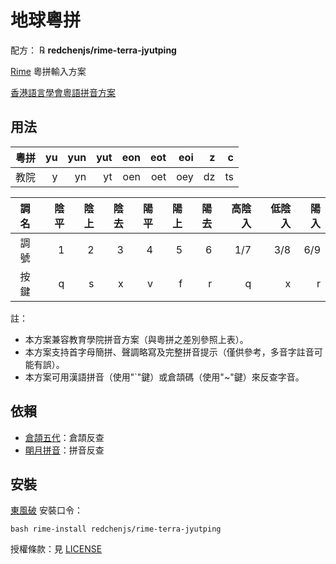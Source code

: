 # 地球粵拼

配方： ℞ **redchenjs/rime-terra-jyutping**

[Rime](https://rime.im) 粵拼輸入方案

[香港語言學會粵語拼音方案](https://zh.wikipedia.org/wiki/%E9%A6%99%E6%B8%AF%E8%AA%9E%E8%A8%80%E5%AD%B8%E5%AD%B8%E6%9C%83%E7%B2%B5%E8%AA%9E%E6%8B%BC%E9%9F%B3%E6%96%B9%E6%A1%88)

## 用法

| 粵拼 |  yu | yun | yut | eon | eot | eoi |   z |   c |
| :--: | --: | --: | --: | --: | --: | --: | --: | --: |
| 教院 |   y |  yn |  yt | oen | oet | oey |  dz |  ts |

| 調名 | 陰平 | 陰上 | 陰去 | 陽平 | 陽上 | 陽去 | 高陰入 | 低陰入 | 陽入 |
| :--: | ---: | ---: | ---: | ---: | ---: | ---: | -----: | -----: | ---: |
| 調號 |    1 |    2 |    3 |    4 |    5 |    6 |    1/7 |    3/8 |  6/9 |
| 按鍵 |    q |    s |    x |    v |    f |    r |      q |      x |    r |

註：
* 本方案兼容教育學院拼音方案（與粵拼之差別參照上表）。
* 本方案支持首字母簡拼、聲調略寫及完整拼音提示（僅供參考，多音字註音可能有誤）。
* 本方案可用漢語拼音（使用"\`"鍵）或倉頡碼（使用"~"鍵）來反查字音。

## 依賴

* [倉頡五代](https://github.com/rime/rime-cangjie)：倉頡反查
* [朙月拼音](https://github.com/rime/rime-luna-pinyin)：拼音反查

## 安裝

[東風破](https://github.com/rime/plum) 安裝口令：
```
bash rime-install redchenjs/rime-terra-jyutping
```

授權條款：見 [LICENSE](LICENSE)
